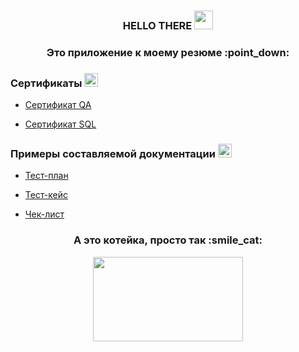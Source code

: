 <h3 align="center">
  HELLO THERE
  <img src="https://media.giphy.com/media/hvRJCLFzcasrR4ia7z/giphy.gif" width="30px"/>
</h3>
<h3 align="center">Это приложение к моему резюме :point_down: </h3>

<h3 align="left">Сертификаты</a> 
<img src="assets/2.png" height="22"/></h3>

- [Сертификат QA](https://drive.google.com/file/d/1oYndRf8mF865bbAS87haSUn2xHgpcQkc/view?usp=share_link)

- [Сертификат SQL](https://drive.google.com/file/d/1sBLk1i10Rfk6Jql-ewpj0h4SHmL5UZVz/view?usp=share_link)

<h3 align="left">Примеры составляемой документации</a> 
<img src="assets/1.png" height="22"/></h3>

- [Тест-план](https://docs.google.com/document/d/1x3suPO8p-ENCCbUc2MN0_7YpXk7KhzEqldYZAV3-VaI/edit?usp=share_link)

- [Тест-кейс](https://docs.google.com/spreadsheets/d/11n_LCcGw4XBCN7cPdYyQQV8q4S10Kgi1xJtNvLk_bCo/edit?usp=share_link)

- [Чек-лист](https://docs.google.com/spreadsheets/d/15_bb4m4hu2W_eRh3IkKPApXGYY83g2jLnw7DAftp7pM/edit?usp=share_link)


<h3 align="center">А это котейка, просто так :smile_cat: </h3>
<div id="header" align="center">
  <img src="https://media.giphy.com/media/Bzzb92NKwUOj0FjQOd/giphy.gif" width="240" height="135"/>
</div>